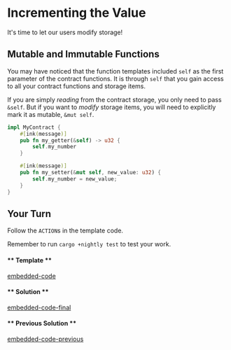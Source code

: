 Incrementing the Value
===

It's time to let our users modify storage!

## Mutable and Immutable Functions

You may have noticed that the function templates included `self` as the first parameter of the contract functions. It is through `self` that you gain access to all your contract functions and storage items.

If you are simply _reading_ from the contract storage, you only need to pass `&self`. But if you want to _modify_ storage items, you will need to explicitly mark it as mutable, `&mut self`.

```rust
impl MyContract {
    #[ink(message)]
    pub fn my_getter(&self) -> u32 {
        self.my_number
    } 

    #[ink(message)]
    pub fn my_setter(&mut self, new_value: u32) {
        self.my_number = new_value;
    }
}
```

## Your Turn

Follow the `ACTION`s in the template code.

Remember to run `cargo +nightly test` to test your work.

<!-- tabs:start -->

#### ** Template **

[embedded-code](./assets/1.4-template.rs ':include :type=code embed-template')

#### ** Solution **

[embedded-code-final](./assets/1.4-finished-code.rs ':include :type=code embed-final')

#### ** Previous Solution **

[embedded-code-previous](./assets/1.3-finished-code.rs ':include :type=code embed-previous')

<!-- tabs:end -->
